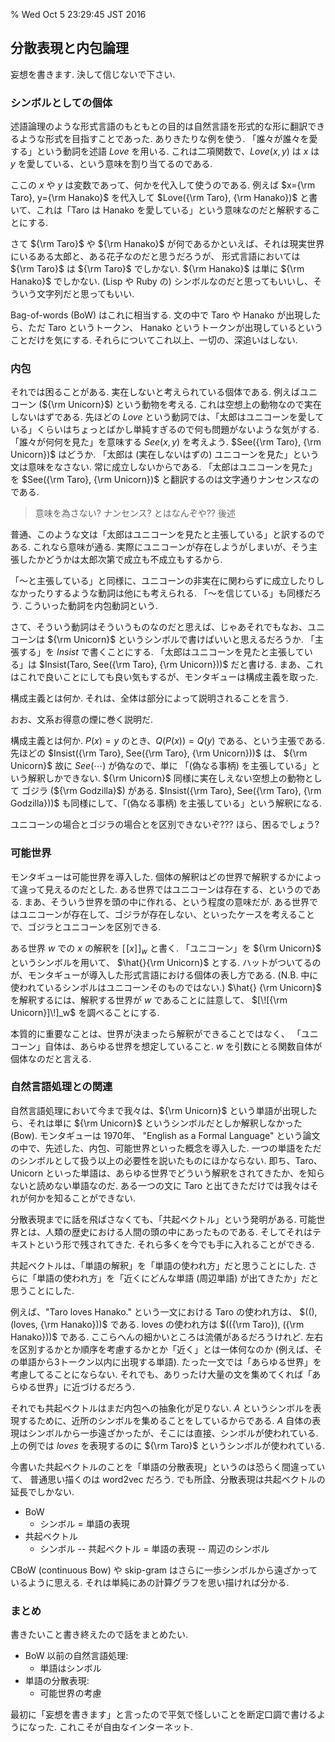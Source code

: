 % Wed Oct  5 23:29:45 JST 2016

## 分散表現と内包論理

妄想を書きます.
決して信じないで下さい.

### シンボルとしての個体

述語論理のような形式言語のもともとの目的は自然言語を形式的な形に翻訳できるような形式を目指すことであった.
ありきたりな例を使う.
「誰々が誰々を愛する」という動詞を述語 $Love$ を用いる.
これは二項関数で、$Love(x, y)$ は $x$ は $y$ を愛している、という意味を割り当てるのである.

ここの $x$ や $y$ は変数であって、何かを代入して使うのである.
例えば $x={\rm Taro}, y={\rm Hanako}$ を代入して
$Love({\rm Taro}, {\rm Hanako})$ と書いて、これは「Taro は Hanako を愛している」という意味なのだと解釈することにする.

さて ${\rm Taro}$ や ${\rm Hanako}$ が何であるかといえば、それは現実世界にいるある太郎と、ある花子なのだと思うだろうが、
形式言語においては ${\rm Taro}$ は ${\rm Taro}$ でしかない. ${\rm Hanako}$ は単に ${\rm Hanako}$ でしかない.
(Lisp や Ruby の) シンボルなのだと思ってもいいし、そういう文字列だと思ってもいい.

Bag-of-words (BoW) はこれに相当する.
文の中で Taro や Hanako が出現したら、ただ Taro というトークン、 Hanako というトークンが出現しているということだけを気にする.
それらについてこれ以上、一切の、深追いはしない.

### 内包

それでは困ることがある.
実在しないと考えられている個体である.
例えばユニコーン (${\rm Unicorn}$) という動物を考える.
これは空想上の動物なので実在しないはずである.
先ほどの $Love$ という動詞では、「太郎はユニコーンを愛している」くらいはちょっとばかし単純すぎるので何も問題がないような気がする.
「誰々が何何を見た」を意味する $See(x, y)$ を考えよう.
$See({\rm Taro}, {\rm Unicorn})$ はどうか.
「太郎は (実在しないはずの) ユニコーンを見た」という文は意味をなさない.
常に成立しないからである.
「太郎はユニコーンを見た」を $See({\rm Taro}, {\rm Unicorn})$ と翻訳するのは文字通りナンセンスなのである.

> 意味を為さない? ナンセンス? とはなんぞや?? 後述

普通、このような文は「太郎はユニコーンを見たと主張している」と訳するのである.
これなら意味が通る.
実際にユニコーンが存在しようがしまいが、そう主張したかどうかは太郎次第で成立も不成立もするから.

「〜と主張している」と同様に、ユニコーンの非実在に関わらずに成立したりしなかったりするような動詞は他にも考えられる.
「〜を信じている」も同様だろう.
こういった動詞を内包動詞という.

さて、そういう動詞はそういうものなのだと思えば、じゃあそれでもなお、ユニコーンは ${\rm Unicorn}$ というシンボルで書けばいいと思えるだろうか.
「主張する」を $Insist$ で書くことにする.
「太郎はユニコーンを見たと主張している」は $Insist(Taro, See({\rm Taro}, {\rm Unicorn}))$ だと書ける.
まあ、これはこれで良いことにしても良い気もするが、モンタギューは構成主義を取った.

構成主義とは何か.
それは、全体は部分によって説明されることを言う.

おお、文系お得意の煙に巻く説明だ.

構成主義とは何か.
$P(x) = y$ のとき、$Q(P(x)) = Q(y)$ である、という主張である.
先ほどの $Insist({\rm Taro}, See({\rm Taro}, {\rm Unicorn}))$ は、
${\rm Unicorn}$ 故に $See(\cdots)$ が偽なので、単に 「(偽なる事柄) を主張している」という解釈しかできない.
${\rm Unicorn}$ 同様に実在しえない空想上の動物として ゴジラ (${\rm Godzilla}$) がある.
$Insist({\rm Taro}, See({\rm Taro}, {\rm Godzilla}))$ も同様にして、「(偽なる事柄) を主張している」という解釈になる.

ユニコーンの場合とゴジラの場合とを区別できないぞ???
ほら、困るでしょう?

### 可能世界

モンタギューは可能世界を導入した.
個体の解釈はどの世界で解釈するかによって違って見えるのだとした.
ある世界ではユニコーンは存在する、というのである.
まあ、そういう世界を頭の中に作れる、という程度の意味だが.
ある世界ではユニコーンが存在して、ゴジラが存在しない、といったケースを考えることで、ゴジラとユニコーンを区別できる.

ある世界 $w$ での $x$ の解釈を $[\![x]\!]_w$ と書く.
「ユニコーン」を
${\rm Unicorn}$ というシンボルを用いて、 $\hat{}{\rm Unicorn}$ とする.
ハットがついてるのが、モンタギューが導入した形式言語における個体の表し方である.
(N.B. 中に使われているシンボルはユニコーンそのものではない.)
$\hat{} {\rm Unicorn}$ を解釈するには、解釈する世界が $w$ であることに註意して、 $[\![{\rm Unicorn}]\!]_w$ を調べることにする.

本質的に重要なことは、世界が決まったら解釈ができることではなく、
「ユニコーン」自体は、あらゆる世界を想定していること.
$w$ を引数にとる関数自体が個体なのだと言える.

### 自然言語処理との関連

自然言語処理において今まで我々は、${\rm Unicorn}$ という単語が出現したら、それは単に ${\rm Unicorn}$ というシンボルだとしか解釈しなかった (Bow).
モンタギューは 1970年、 "English as a Formal Language" という論文の中で、先述した、内包、可能世界といった概念を導入した.
一つの単語をただのシンボルとして扱う以上の必要性を説いたものにほかならない.
即ち、Taro、Unicorn といった単語は、あらゆる世界でどういう解釈をされてきたか、を知らないと読めない単語なのだ.
ある一つの文に Taro と出てきただけでは我々はそれが何かを知ることができない.

分散表現までに話を飛ばさなくても、「共起ベクトル」という発明がある.
可能世界とは、人類の歴史における人間の頭の中にあったものである.
そしてそれはテキストという形で残されてきた.
それら多くを今でも手に入れることができる.

共起ベクトルは、「単語の解釈」を「単語の使われ方」だと思うことにした.
さらに「単語の使われ方」を「近くにどんな単語 (周辺単語) が出てきたか」だと思うことにした.

例えば、"Taro loves Hanako." という一文における Taro の使われ方は、 $((), (loves, {\rm Hanako}))$ である.
loves の使われ方は $(({\rm Taro}), ({\rm Hanako}))$ である.
ここらへんの細かいところは流儀があるだろうけれど.
左右を区別するかとか順序を考慮するかとか「近く」とは一体何なのか (例えば、その単語から3トークン以内に出現する単語).
たった一文では「あらゆる世界」を考慮してることにならない.
それでも、ありったけ大量の文を集めてくれば「あらゆる世界」に近づけるだろう.

それでも共起ベクトルはまだ内包への抽象化が足りない.
$A$ というシンボルを表現するために、近所のシンボルを集めることをしているからである.
$A$ 自体の表現はシンボルから一歩遠ざかったが、そこには直接、シンボルが使われている.
上の例では $loves$ を表現するのに ${\rm Taro}$ というシンボルが使われている.

今書いた共起ベクトルのことを「単語の分散表現」というのは恐らく間違っていて、
普通思い描くのは word2vec だろう.
でも所詮、分散表現は共起ベクトルの延長でしかない.

- BoW
    - シンボル = 単語の表現
- 共起ベクトル
    - シンボル -- 共起ベクトル = 単語の表現 -- 周辺のシンボル

CBoW (continuous Bow) や skip-gram はさらに一歩シンボルから遠ざかっているように思える.
それは単純にあの計算グラフを思い描ければ分かる.

### まとめ

書きたいこと書き終えたので話をまとめたい.

- BoW 以前の自然言語処理:
    - 単語はシンボル
- 単語の分散表現:
    - 可能世界の考慮

最初に「妄想を書きます」と言ったので平気で怪しいことを断定口調で書けるようになった.
これこそが自由なインターネット.
